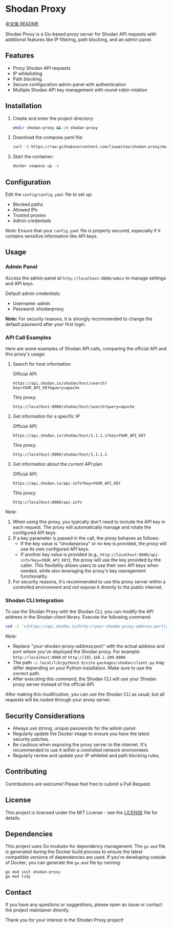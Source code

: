 # Shodan Proxy

[中文版 README](README_CN.md)

Shodan Proxy is a Go-based proxy server for Shodan API requests with additional features like IP filtering, path blocking, and an admin panel.

## Features

- Proxy Shodan API requests
- IP whitelisting
- Path blocking
- Secure configuration admin panel with authentication
- Multiple Shodan API key management with round-robin rotation

## Installation

1. Create and enter the project directory:
   ```bash
   mkdir shodan-proxy && cd shodan-proxy
   ```
2. Download the compose.yaml file:
   ```bash
   curl -O https://raw.githubusercontent.com/liuweitao/shodan-proxy/main/compose.yaml
   ```
3. Start the container:
   ```bash
   docker compose up -d
   ```

## Configuration

Edit the `config/config.yaml` file to set up:

- Blocked paths
- Allowed IPs
- Trusted proxies
- Admin credentials

Note: Ensure that your `config.yaml` file is properly secured, especially if it contains sensitive information like API keys.

## Usage

### Admin Panel

Access the admin panel at `http://localhost:8080/admin` to manage settings and API keys.

Default admin credentials:
- Username: admin
- Password: shodanproxy

**Note:** For security reasons, it is strongly recommended to change the default password after your first login.

### API Call Examples

Here are some examples of Shodan API calls, comparing the official API and this proxy's usage:

1. Search for host information

   Official API:
   ```
   https://api.shodan.io/shodan/host/search?key=YOUR_API_KEY&query=apache
   ```

   This proxy:
   ```
   http://localhost:8080/shodan/host/search?query=apache
   ```

2. Get information for a specific IP

   Official API:
   ```
   https://api.shodan.io/shodan/host/1.1.1.1?key=YOUR_API_KEY
   ```

   This proxy:
   ```
   http://localhost:8080/shodan/host/1.1.1.1
   ```

3. Get information about the current API plan

   Official API:
   ```
   https://api.shodan.io/api-info?key=YOUR_API_KEY
   ```

   This proxy:
   ```
   http://localhost:8080/api-info
   ```

Note:
1. When using this proxy, you typically don't need to include the API key in each request. The proxy will automatically manage and rotate the configured API keys.
2. If a key parameter is passed in the call, the proxy behaves as follows:
   - If the key value is "shodanproxy" or no key is provided, the proxy will use its own configured API keys.
   - If another key value is provided (e.g., `http://localhost:8080/api-info?key=YOUR_API_KEY`), the proxy will use the key provided by the caller.
   This flexibility allows users to use their own API keys when needed, while also leveraging the proxy's key management functionality.
3. For security reasons, it's recommended to use this proxy server within a controlled environment and not expose it directly to the public internet.

### Shodan CLI Integration

To use the Shodan Proxy with the Shodan CLI, you can modify the API address in the Shodan client library. Execute the following command:

```bash
sed -i 's|https://api.shodan.io|http://your-shodan-proxy-address:port|g' ~/.local/lib/python3.9/site-packages/shodan/client.py
```

Note:
- Replace "your-shodan-proxy-address:port" with the actual address and port where you've deployed the Shodan proxy. For example: `http://localhost:8080` or `http://192.168.1.100:8080`.
- The path `~/.local/lib/python3.9/site-packages/shodan/client.py` may differ depending on your Python installation. Make sure to use the correct path.
- After executing this command, the Shodan CLI will use your Shodan proxy server instead of the official API.

After making this modification, you can use the Shodan CLI as usual, but all requests will be routed through your proxy server.

## Security Considerations

- Always use strong, unique passwords for the admin panel.
- Regularly update the Docker image to ensure you have the latest security patches.
- Be cautious when exposing the proxy server to the internet. It's recommended to use it within a controlled network environment.
- Regularly review and update your IP whitelist and path blocking rules.

## Contributing

Contributions are welcome! Please feel free to submit a Pull Request.

## License

This project is licensed under the MIT License - see the [LICENSE](LICENSE) file for details.

## Dependencies

This project uses Go modules for dependency management. The `go.mod` file is generated during the Docker build process to ensure the latest compatible versions of dependencies are used. If you're developing outside of Docker, you can generate the `go.mod` file by running:

```
go mod init shodan-proxy
go mod tidy
```

## Contact

If you have any questions or suggestions, please open an issue or contact the project maintainer directly.

Thank you for your interest in the Shodan Proxy project!